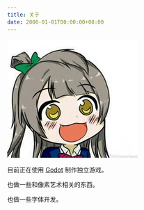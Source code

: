 ```yaml
---
title: 关于
date: 2000-01-01T00:00:00+08:00
---
```


![Bird](bird_wahaha.jpg)

目前正在使用 [Godot](https://godotengine.org) 制作独立游戏。

也做一些和像素艺术相关的东西。

也做一些字体开发。
